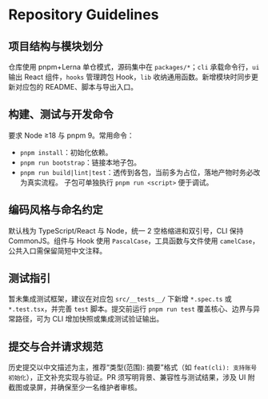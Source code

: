 # Repository Guidelines

## 项目结构与模块划分

仓库使用 pnpm+Lerna 单仓模式，源码集中在 `packages/*`；`cli` 承载命令行，`ui` 输出 React 组件，`hooks` 管理跨包 Hook，`lib` 收纳通用函数。新增模块时同步更新对应包的 README、脚本与导出入口。

## 构建、测试与开发命令

要求 Node ≥18 与 pnpm 9。常用命令：

- `pnpm install`：初始化依赖。
- `pnpm run bootstrap`：链接本地子包。
- `pnpm run build|lint|test`：透传到各包，当前多为占位，落地产物时务必改为真实流程。
  子包可单独执行 `pnpm run <script>` 便于调试。

## 编码风格与命名约定

默认栈为 TypeScript/React 与 Node，统一 2 空格缩进和双引号，CLI 保持 CommonJS。组件与 Hook 使用 `PascalCase`，工具函数与文件使用 `camelCase`，公共入口需保留简短中文注释。

## 测试指引

暂未集成测试框架，建议在对应包 `src/__tests__/` 下新增 `*.spec.ts` 或 `*.test.tsx`，并完善 `test` 脚本。提交前运行 `pnpm run test` 覆盖核心、边界与异常路径，可为 CLI 增加快照或集成测试验证输出。

## 提交与合并请求规范

历史提交以中文描述为主，推荐“类型(范围): 摘要”格式（如 `feat(cli): 支持账号初始化`），正文补充实现与验证。PR 须写明背景、兼容性与测试结果，涉及 UI 附截图或录屏，并确保至少一名维护者审核。
